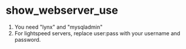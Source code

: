 # show_webserver_use
1. You need "lynx" and "mysqladmin"
2. For lightspeed servers, replace user:pass with your username and password.
